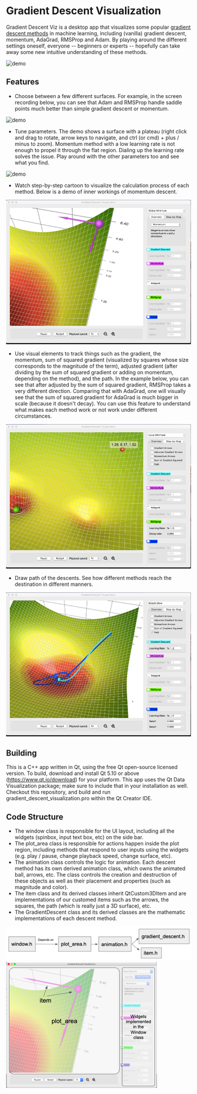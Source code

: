 # Gradient Descent Visualization

Gradient Descent Viz is a desktop app that visualizes some popular [gradient descent methods](https://en.wikipedia.org/wiki/Stochastic_gradient_descent)
in machine learning, including (vanilla) gradient descent, momentum, AdaGrad, RMSProp and Adam. By playing around the different settings
oneself, everyone -- beginners or experts -- hopefully can take away some new intuitive understanding of these methods.

![demo](resources/screenshots/demo-overview.gif)

## Features
* Choose between a few different surfaces. For example, in the screen recording
below, you can see that Adam and RMSProp handle saddle points much better than simple gradient descent or momentum.

![demo](resources/screenshots/demo-surface.gif)

* Tune parameters. The demo shows a surface with a plateau (right click and drag to rotate, arrow keys to navigate, and ctrl (or cmd) + plus / minus
to zoom). Momentum method with a low learning rate is not enough to propel it through the flat region. Dialing up the learning rate
solves the issue. Play around with the other parameters too and see what you find. 

![demo](resources/screenshots/demo-parameter-tuning.gif)


* Watch step-by-step cartoon to visualize the calculation process of each method. Below is a demo of inner workings of momentum descent.

![demo](resources/screenshots/demo-step-by-step.gif)


* Use visual elements to track things such as the gradient, the momentum, sum of squared gradient (visualized by squares whose size
corresponds to the magnitude of the term), adjusted gradient (after dividing by the sum of squared gradient or adding on momentum, depending
on the method), and the path. In the example below, you can see that after adjusted by the sum of squared gradient, RMSProp
takes a very different direction. Comparing that with AdaGrad, one will visually see that the sum of squared gradient for AdaGrad 
is much bigger in scale (because it doesn't decay). You can use this feature to understand what makes each method work or not work under different circumstances.


![demo](resources/screenshots/demo-visual-elements.gif)

* Draw path of the descents. See how different methods reach the destination in different manners.

![demo](resources/screenshots/demo-path.gif)

## Building
This is a C++ app written in Qt, using the free Qt open-source licensed version. 
To build, download and install Qt 5.10 or above (https://www.qt.io/download) for your platform. This app uses the Qt Data Visualization package; make sure
to include that in your installation as well.
Checkout this repository, and build and run gradient_descent_visualization.pro within the Qt Creator IDE.


## Code Structure

* The window class is responsible for the UI layout, including all the widgets (spinbox, input text box, etc) on the side bar.
* The plot_area class is responsible for actions happen inside the plot region, including methods that respond to user inputs
using the widgets (e.g. play / pause, change playback speed, change surface, etc). 
* The animation class controls the logic for animation. Each descent method has its own derived animation class, which owns the
animated ball, arrows, etc. The class controls the creation and destruction of these objects as well as their placement and properties (such as
magnitude and color).
* The item class and its derived classes inherit QtCustom3DItem and are implementations of our customed items such as the arrows, the
squares, the path (which is really just a 3D surface), etc.
* The GradientDescent class and its derived classes are the mathematic implementations of each descent method. 

![code structure](resources/screenshots/code_structure_diagram.png)
![code strucutre](resources/screenshots/code_structure_visual.png)


